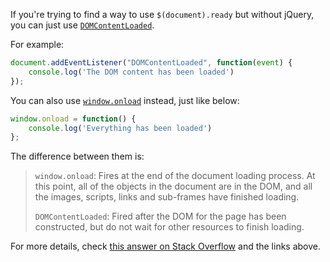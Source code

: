 If you're trying to find a way to use `$(document).ready` but without jQuery,  you can just use [`DOMContentLoaded`](https://developer.mozilla.org/en-US/docs/Web/Events/DOMContentLoaded).

For example:

```javascript
document.addEventListener("DOMContentLoaded", function(event) { 
    console.log('The DOM content has been loaded')
});
```

You can also use [`window.onload`](https://developer.mozilla.org/en-US/docs/Web/API/GlobalEventHandlers/onload) instead, just like below:

```javascript
window.onload = function() {
    console.log('Everything has been loaded')
};
```

The difference between them is:


> `window.onload`: Fires at the end of the document loading process. At this point, all of the objects in the document are in the DOM, and all the images, scripts, links and sub-frames have finished loading.
>
> `DOMContentLoaded`: Fired after the DOM for the page has been constructed, but do not wait for other resources to finish loading.


For more details, check [this answer on Stack Overflow](http://stackoverflow.com/a/800010/5299236) and the links above.
